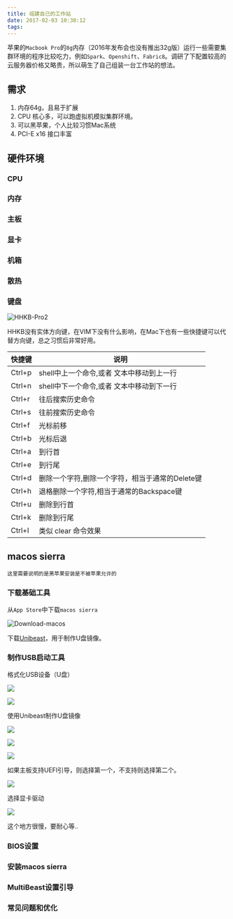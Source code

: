 ```yaml
---
title: 组建自己的工作站
date: 2017-02-03 10:38:12
tags: 
---
```


苹果的`Macbook Pro`的`8g`内存（2016年发布会也没有推出32g版）运行一些需要集群环境的程序比较吃力，例如`Spark`、`Openshift`、`Fabric8`。调研了下配置较高的云服务器价格又略贵，所以萌生了自己组装一台工作站的想法。

## 需求

1. 内存64g，且易于扩展
2. CPU 核心多，可以跑虚拟机模拟集群环境。
3. 可以黑苹果，个人比较习惯Mac系统
4. PCI-E x16 接口丰富

## 硬件环境

### CPU

### 内存

### 主板

### 显卡

### 机箱

### 散热

### 键盘

![HHKB-Pro2](/images/hhkb-keyboard.jpg)

HHKB没有实体方向键，在VIM下没有什么影响，在Mac下也有一些快捷键可以代替方向键，总之习惯后非常好用。

快捷键 | 说明
-------|-----
Ctrl+p | shell中上一个命令,或者 文本中移动到上一行
Ctrl+n | shell中下一个命令,或者 文本中移动到下一行
Ctrl+r | 往后搜索历史命令
Ctrl+s | 往前搜索历史命令
Ctrl+f | 光标前移
Ctrl+b | 光标后退
Ctrl+a | 到行首
Ctrl+e | 到行尾
Ctrl+d | 删除一个字符,删除一个字符，相当于通常的Delete键
Ctrl+h | 退格删除一个字符,相当于通常的Backspace键
Ctrl+u | 删除到行首
Ctrl+k | 删除到行尾
Ctrl+l | 类似 clear 命令效果

## macos sierra

    这里需要说明的是黑苹果安装是不被苹果允许的

### 下载基础工具

从`App Store`中下载`macos sierra`

![Download-macos](/images/download-macos-sierra.png)

下载[Unibeast](/assets/UniBeast-7.0.1.zip)，用于制作U盘镜像。

### 制作USB启动工具

格式化USB设备（U盘）

![](/images/formatter-usb-boot-device.png)

![](/images/formatter-usb-boot-device2.png)

使用Unibeast制作U盘镜像

![](/images/selected-usb.png)

![](/images/selected-installation-type.png)

![](/images/bootloader-configuration.png)

如果主板支持UEFI引导，则选择第一个，不支持则选择第二个。

![](/images/graph-device.png)

选择显卡驱动

![](/images/copying-files.png)

这个地方很慢，要耐心等..

### BIOS设置

### 安装macos sierra

### MultiBeast设置引导

### 常见问题和优化
